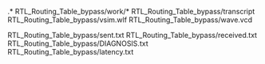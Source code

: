 .*
RTL_Routing_Table_bypass/work/*
RTL_Routing_Table_bypass/transcript
RTL_Routing_Table_bypass/vsim.wlf
RTL_Routing_Table_bypass/wave.vcd

RTL_Routing_Table_bypass/sent.txt
RTL_Routing_Table_bypass/received.txt
RTL_Routing_Table_bypass/DIAGNOSIS.txt
RTL_Routing_Table_bypass/latency.txt